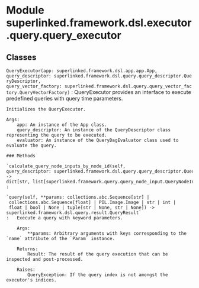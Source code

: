 Module superlinked.framework.dsl.executor.query.query_executor
==============================================================

Classes
-------

`QueryExecutor(app: superlinked.framework.dsl.app.app.App, query_descriptor: superlinked.framework.dsl.query.query_descriptor.QueryDescriptor, query_vector_factory: superlinked.framework.dsl.query.query_vector_factory.QueryVectorFactory)`
:   QueryExecutor provides an interface to execute predefined queries with query time parameters.
    
    Initializes the QueryExecutor.
    
    Args:
        app: An instance of the App class.
        query_descriptor: An instance of the QueryDescriptor class representing the query to be executed.
        evaluator: An instance of the QueryDagEvaluator class used to evaluate the query.

    ### Methods

    `calculate_query_node_inputs_by_node_id(self, query_descriptor: superlinked.framework.dsl.query.query_descriptor.QueryDescriptor) ‑> dict[str, list[superlinked.framework.query.query_node_input.QueryNodeInput]]`
    :

    `query(self, **params: collections.abc.Sequence[str] | collections.abc.Sequence[float] | PIL.Image.Image | str | int | float | bool | None | tuple[str | None, str | None]) ‑> superlinked.framework.dsl.query.result.QueryResult`
    :   Execute a query with keyword parameters.
        
        Args:
            **params: Arbitrary arguments with keys corresponding to the `name` attribute of the `Param` instance.
        
        Returns:
            Result: The result of the query execution that can be inspected and post-processed.
        
        Raises:
            QueryException: If the query index is not amongst the executor's indices.